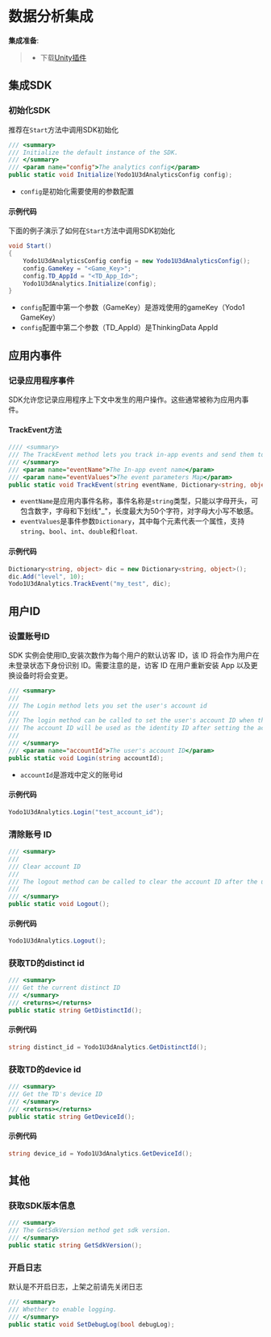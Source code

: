 # 数据分析集成

**集成准备**:

>* 下载[Unity插件](https://bj-ali-opp-sdk-update.oss-cn-beijing.aliyuncs.com/Unity_Plugins/Analytics/Yodo1-Analytics-1.0.1.unitypackage)

## 集成SDK

### 初始化SDK

推荐在`Start`方法中调用SDK初始化

```c#
/// <summary>
/// Initialize the default instance of the SDK.
/// </summary>
/// <param name="config">The analytics config</param>
public static void Initialize(Yodo1U3dAnalyticsConfig config);
```

* `config`是初始化需要使用的参数配置

#### 示例代码

下面的例子演示了如何在`Start`方法中调用SDK初始化

```c#
void Start()
{
	Yodo1U3dAnalyticsConfig config = new Yodo1U3dAnalyticsConfig();
	config.GameKey = "<Game_Key>";
	config.TD_AppId = "<TD_App_Id>";
	Yodo1U3dAnalytics.Initialize(config);
}
```

* `config`配置中第一个参数（GameKey）是游戏使用的gameKey（Yodo1 GameKey）
* `config`配置中第二个参数（TD_AppId）是ThinkingData AppId

## 应用内事件

### 记录应用程序事件

SDK允许您记录应用程序上下文中发生的用户操作。这些通常被称为应用内事件。

#### TrackEvent方法

```c#
//// <summary>
/// The TrackEvent method lets you track in-app events and send them to TD for processing.
/// </summary>
/// <param name="eventName">The In-app event name</param>
/// <param name="eventValues">The event parameters Map</param>
public static void TrackEvent(string eventName, Dictionary<string, object> eventValues);
```

* `eventName`是应用内事件名称，事件名称是`string`类型，只能以字母开头，可包含数字，字母和下划线"_"，长度最大为50个字符，对字母大小写不敏感。
* `eventValues`是事件参数`Dictionary`，其中每个元素代表一个属性，支持`string`、`bool`、`int`、`double`和`float`.

#### 示例代码

```c#
Dictionary<string, object> dic = new Dictionary<string, object>();
dic.Add("level", 10);
Yodo1U3dAnalytics.TrackEvent("my_test", dic);
```

## 用户ID

### 设置账号ID

SDK 实例会使用ID_安装次数作为每个用户的默认访客 ID，该 ID 将会作为用户在未登录状态下身份识别 ID。需要注意的是，访客 ID 在用户重新安装 App 以及更换设备时将会变更。

```c#
/// <summary>
///
/// The Login method lets you set the user's account id
/// 
/// The login method can be called to set the user's account ID when the user logs in.
/// The account ID will be used as the identity ID after setting the account ID, and the set account ID will be retained until the logout method is called.
/// 
/// </summary>
/// <param name="accountId">The user's account ID</param>
public static void Login(string accountId);
```

* `accountId`是游戏中定义的账号id

#### 示例代码

```c#
Yodo1U3dAnalytics.Login("test_account_id");
```

### 清除账号 ID

```c#
/// <summary>
/// 
/// Clear account ID
///
/// The logout method can be called to clear the account ID after the user has logged out, and the guest ID will be used as the identity ID until the next call to Login method
/// 
/// </summary>
public static void Logout();
```

#### 示例代码

```c#
Yodo1U3dAnalytics.Logout();
```

### 获取TD的distinct id

```c#
/// <summary>
/// Get the current distinct ID
/// </summary>
/// <returns></returns>
public static string GetDistinctId();
```

#### 示例代码

```c#
string distinct_id = Yodo1U3dAnalytics.GetDistinctId();
```

### 获取TD的device id

```c#
/// <summary>
/// Get the TD's device ID
/// </summary>
/// <returns></returns>
public static string GetDeviceId();
```

#### 示例代码

```c#
string device_id = Yodo1U3dAnalytics.GetDeviceId();
```

## 其他

### 获取SDK版本信息

```c#
/// <summary>
/// The GetSdkVersion method get sdk version.
/// </summary>
public static string GetSdkVersion();
```

### 开启日志

默认是不开启日志，上架之前请先关闭日志

```c#
/// <summary>
/// Whether to enable logging.
/// </summary>
public static void SetDebugLog(bool debugLog);
```
